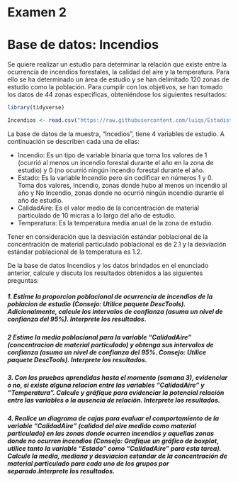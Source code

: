 Examen 2
================

# Base de datos: Incendios

Se quiere realizar un estudio para determinar la relación que existe
entre la ocurrencia de incendios forestales, la calidad del aire y la
temperatura. Para ello se ha determinado un área de estudio y se han
delimitado 120 zonas de estudio como la población. Para cumplir con los
objetivos, se han tomado los datos de 44 zonas especificas, obteniéndose
los siguientes resultados:

``` r
library(tidyverse)
```

``` r
Incendios <- read.csv("https://raw.githubusercontent.com/luiqs/Estadistica-Aplicada/main/PDB/Incendios.csv")
```

La base de datos de la muestra, “Incedios”, tiene 4 variables de
estudio. A continuación se describen cada una de ellas:

-   Incendio: Es un tipo de variable binaria que toma los valores de 1
    (ocurrió al menos un incendio forestal durante el año en la zona de
    estudio) y 0 (no ocurrió ningún incendio forestal durante el año.
-   Estado: Es la variable Incendio pero sin codificar en números 1 y 0.
    Toma dos valores, Incendio, zonas donde hubo al menos un incendio al
    año y No Incendio, zonas donde no ocurrió ningún incendio durante el
    año de estudio.
-   CalidadAire: Es el valor medio de la concentración de material
    particulado de 10 micras a lo largo del año de estudio.
-   Temperatura: Es la temperatura media anual de la zona de estudio.

Tener en consideración que la desviación estándar poblacional de la
concentración de material particulado poblacional es de 2.1 y la
desviación estándar poblacional de la temperatura es 1.2.

De la base de datos Incendios y los datos brindados en el enunciado
anterior, calcule y discuta los resultados obtenidos a las siguientes
preguntas:

##### 1. Estime la proporcion poblacional de ocurrencia de incendios de la poblacion de estudio (Consejo: Utilice paquete DescTools). Adicionalmente, calcule los intervalos de confianza (asuma un nivel de confianza del 95%). **Interprete los resultados**.

##### 2 Estime la media poblacional para la variable “CalidadAire” (concentracion de material particulado) y obtenga sus intervalos de confianza (asuma un nivel de confianza del 95%. Consejo: Utilice paquete DescTools). **Interprete los resultados**.

##### 3. Con las pruebas aprendidas hasta el momento (semana 3), evidenciar o no, si existe alguna relacion entre las variables “CalidadAire” y “Temperatura”. Calcule y gráfique para evidenciar la potencial relación entre las variables o la ausencia de relación. **Interprete los resultados**.

##### 4. Realice un diagrama de cajas para evaluar el comportamiento de la variable “CalidadAire” (calidad del aire medido como material particulado) en las zonas donde ocurren incendios y aquellas zonas donde no ocurren incendios (Consejo: Grafique un gráfico de boxplot, utilice tanto la variable “Estado” como “CalidadAire” para esta tarea). Calcule la media, mediana y desviacion estandar de la concentración de material particulado para cada uno de los grupos por separado.**Interprete los resultados**.
